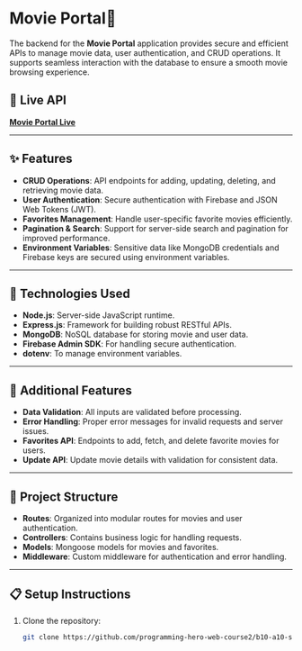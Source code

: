 # Movie Portal🎥  

The backend for the **Movie Portal** application provides secure and efficient APIs to manage movie data, user authentication, and CRUD operations. It supports seamless interaction with the database to ensure a smooth movie browsing experience.

## 🚀 Live API  
[**Movie Portal Live**](https://movie-portal-90500.web.app/)  

---

## ✨ Features  
- **CRUD Operations**: API endpoints for adding, updating, deleting, and retrieving movie data.  
- **User Authentication**: Secure authentication with Firebase and JSON Web Tokens (JWT).  
- **Favorites Management**: Handle user-specific favorite movies efficiently.  
- **Pagination & Search**: Support for server-side search and pagination for improved performance.  
- **Environment Variables**: Sensitive data like MongoDB credentials and Firebase keys are secured using environment variables.  

---

## 📜 Technologies Used  
- **Node.js**: Server-side JavaScript runtime.  
- **Express.js**: Framework for building robust RESTful APIs.  
- **MongoDB**: NoSQL database for storing movie and user data.  
- **Firebase Admin SDK**: For handling secure authentication.  
- **dotenv**: To manage environment variables.  

---

## 🌟 Additional Features  
- **Data Validation**: All inputs are validated before processing.  
- **Error Handling**: Proper error messages for invalid requests and server issues.  
- **Favorites API**: Endpoints to add, fetch, and delete favorite movies for users.  
- **Update API**: Update movie details with validation for consistent data.  

---

## 📂 Project Structure  
- **Routes**: Organized into modular routes for movies and user authentication.  
- **Controllers**: Contains business logic for handling requests.  
- **Models**: Mongoose models for movies and favorites.  
- **Middleware**: Custom middleware for authentication and error handling.  

---

## 📋 Setup Instructions  
1. Clone the repository:  
   ```bash
   git clone https://github.com/programming-hero-web-course2/b10-a10-server-side-khairul1036.git
